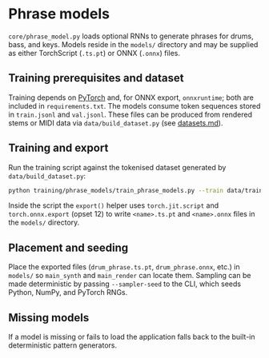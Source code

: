 # Phrase models

`core/phrase_model.py` loads optional RNNs to generate phrases for drums, bass,
and keys. Models reside in the `models/` directory and may be supplied as
either TorchScript (`.ts.pt`) or ONNX (`.onnx`) files.

## Training prerequisites and dataset

Training depends on [PyTorch](https://pytorch.org/) and, for ONNX export,
`onnxruntime`; both are included in `requirements.txt`. The models consume token
sequences stored in `train.jsonl` and `val.jsonl`. These files can be produced
from rendered stems or MIDI data via `data/build_dataset.py` (see
[datasets.md](datasets.md)).

## Training and export

Run the training script against the tokenised dataset generated by
`data/build_dataset.py`:

```bash
python training/phrase_models/train_phrase_models.py --train data/train.jsonl --val data/val.jsonl
```

Inside the script the `export()` helper uses `torch.jit.script` and
`torch.onnx.export` (opset 12) to write `<name>.ts.pt` and `<name>.onnx` files in
the `models/` directory.

## Placement and seeding

Place the exported files (`drum_phrase.ts.pt`, `drum_phrase.onnx`, etc.) in
`models/` so `main_synth` and `main_render` can locate them. Sampling can be
made deterministic by passing `--sampler-seed` to the CLI, which seeds Python,
NumPy, and PyTorch RNGs.

## Missing models

If a model is missing or fails to load the application falls back to the
built-in deterministic pattern generators.
